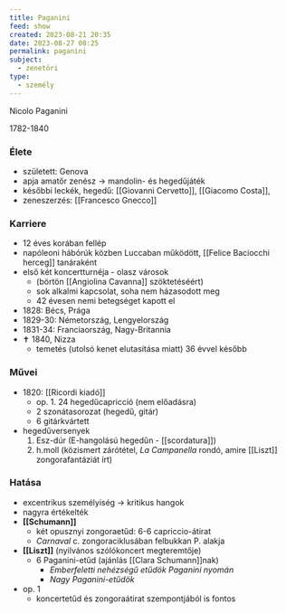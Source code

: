 ```yaml
---
title: Paganini
feed: show
created: 2023-08-21 20:35
date: 2023-08-27 08:25
permalink: paganini
subject:
  - zenetöri
type:
  - személy
---
```


Nicolo Paganini

1782-1840

### Élete

- született: Genova
- apja amatőr zenész -> mandolin- és hegedűjáték
- későbbi leckék, hegedű: [[Giovanni Cervetto]], [[Giacomo Costa]],
- zeneszerzés: [[Francesco Gnecco]]

### Karriere

- 12 éves korában fellép
- napóleoni hábórúk közben Luccaban működött, [[Felice Baciocchi herceg]] tanáraként
- első két koncertturnéja - olasz városok
	- (börtön [[Angiolina Cavanna]] szöktetéséért)
	- sok alkalmi kapcsolat, soha nem házasodott meg
	- 42 évesen nemi betegséget kapott el
- 1828: Bécs, Prága
- 1829-30: Németország, Lengyelország
- 1831-34: Franciaország, Nagy-Britannia
- ✝️ 1840, Nizza
	- temetés (utolsó kenet elutasítása miatt) 36 évvel később

### **Művei**

- 1820: [[Ricordi kiadó]]
	- op. 1. 24 hegedűcapricció (nem előadásra)
	- 2 szonátasorozat (hegedű, gitár)
	- 6 gitárkvártett
- hegedűversenyek
	1. Esz-dúr (E-hangolású hegedűn - [[scordatura]])
	2. h.moll (közismert zárótétel, *La Campanella* rondó, amire [[Liszt]] zongorafantáziát írt)

### **Hatása**

- excentrikus személyiség -> kritikus hangok
- nagyra értékelték
- **[[Schumann]]**
	- két opusznyi zongoraetűd: 6-6 capriccio-átirat
	- *Carnaval* c. zongoraciklusában felbukkan P. alakja
- **[[Liszt]]** (nyilvános szólókoncert megteremtője)
	- 6 Paganini-etűd (ajánlás [[Clara Schumann]]nak)
		- *Emberfeletti nehézségű etűdök Paganini nyomán*
		- *Nagy Paganini-etűdök*
- op. 1
	- koncertetűd és zongoraátirat szempontjából is fontos

